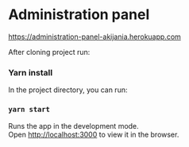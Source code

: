 # Administration panel

https://administration-panel-akijania.herokuapp.com

After cloning project run:

### Yarn install

In the project directory, you can run:

### `yarn start`

Runs the app in the development mode.\
Open [http://localhost:3000](http://localhost:3000) to view it in the browser.
